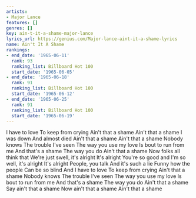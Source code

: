 ```yaml
---
artists:
- Major Lance
features: []
genres: []
key: ain-t-it-a-shame-major-lance
lyrics_url: https://genius.com/Major-lance-aint-it-a-shame-lyrics
name: Ain't It A Shame
rankings:
- end_date: '1965-06-11'
  rank: 93
  ranking_list: Billboard Hot 100
  start_date: '1965-06-05'
- end_date: '1965-06-18'
  rank: 91
  ranking_list: Billboard Hot 100
  start_date: '1965-06-12'
- end_date: '1965-06-25'
  rank: 91
  ranking_list: Billboard Hot 100
  start_date: '1965-06-19'
---
```

I have to love
To keep from crying
Ain't that a shame
Ain't that a shame
I was down
And almost died
Ain't that a shame
Ain't that a shame
Nobody knows
The trouble I've seen
The way you use my love
Is bout to run from me
And that's a shame
The way you do
Ain't that a shame
Now folks all think that
We're just swell, it's alright
It's alright
You're so good and
I'm so well, it's alright
It's alright
People, you talk
And it's such a lie
Funny how the people
Can be so blind
And I have to love
To keep from crying
Ain't that a shame
Nobody knows
The trouble I've seen
The way you use my love
Is bout to run from me
And that's a shame
The way you do
Ain't that a shame
Say ain't that a shame
Now ain't that a shame
Ain't that a shame
